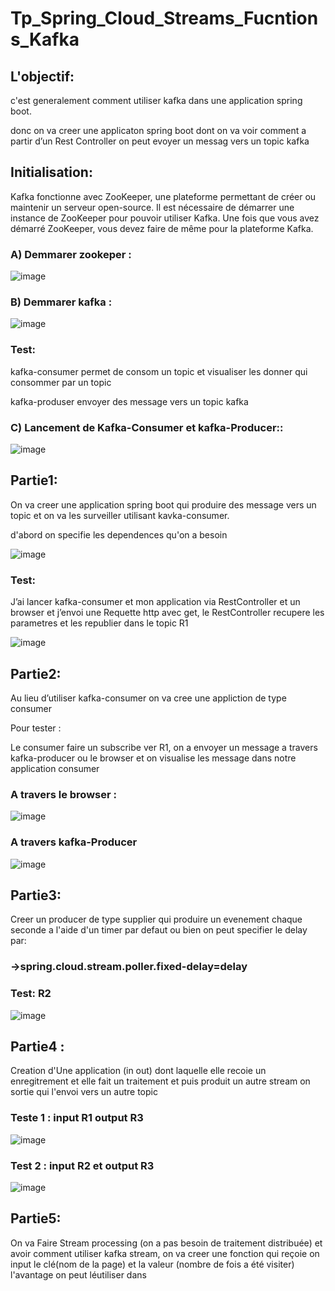 # Tp_Spring_Cloud_Streams_Fucntions_Kafka

## L'objectif:

c'est generalement comment utiliser kafka dans une application spring boot.

donc on va creer une applicaton spring boot dont on va voir comment a partir d’un Rest Controller on peut evoyer un messag vers un topic kafka

## Initialisation:

Kafka fonctionne avec ZooKeeper, une plateforme permettant de créer ou maintenir un serveur open-source. Il est nécessaire de démarrer une instance de ZooKeeper pour pouvoir utiliser Kafka. Une fois que vous avez démarré ZooKeeper, vous devez faire de même pour la plateforme Kafka.

### A) Demmarer zookeper :

![image](https://user-images.githubusercontent.com/102171913/173114525-bfda6378-5dc4-4afe-bc59-c22db90c35e2.png)

### B) Demmarer kafka :

![image](https://user-images.githubusercontent.com/102171913/173114623-8ab86b10-7b03-4f51-be0b-96ac9f0b7160.png)

### Test:

kafka-consumer permet de consom un topic et visualiser les donner qui consommer par un topic

kafka-produser envoyer des message vers un topic kafka 

### C) Lancement de Kafka-Consumer et kafka-Producer::

![image](https://user-images.githubusercontent.com/102171913/173115966-b6455e81-4ea4-412d-bc27-fb4858e865a1.png)

## Partie1:

On va creer une application spring boot qui  produire des message vers un topic et on va les surveiller utilisant kavka-consumer.

d'abord on specifie les dependences qu'on a besoin

![image](https://user-images.githubusercontent.com/102171913/173116822-b186a02a-c484-4db2-ad71-8295adea8042.png)

### Test:

J’ai lancer kafka-consumer et mon application via  RestController et un browser et j’envoi une Requette http avec get, le RestController recupere les parametres et les republier dans le topic R1

![image](https://user-images.githubusercontent.com/102171913/173117830-7a938a5c-3ac3-483a-9e3d-4e40889f18d3.png)

## Partie2:

Au lieu d’utiliser kafka-consumer on va cree une appliction de type consumer 

Pour tester :

Le consumer faire un subscribe ver R1, on a envoyer un message a travers kafka-producer ou le browser  et on visualise les message dans notre application consumer

### A travers le browser :

![image](https://user-images.githubusercontent.com/102171913/173118496-311056b5-c819-42f6-81ad-9af90acac843.png)

### A travers kafka-Producer

![image](https://user-images.githubusercontent.com/102171913/173118515-186d4bb5-e5ce-4079-9d62-e305a1644409.png)

## Partie3:

Creer un producer de type supplier qui produire un evenement chaque seconde a l'aide d'un timer par defaut ou bien on peut specifier le delay par:
### ->spring.cloud.stream.poller.fixed-delay=delay 

### Test: R2

![image](https://user-images.githubusercontent.com/102171913/173118798-2b15ab6b-d845-4846-9724-c2b8a062d5b2.png)

## Partie4 :

Creation d'Une application (in out) dont laquelle elle recoie un enregitrement et elle fait un traitement et puis produit un autre stream on sortie qui l'envoi vers un autre topic

### Teste 1 : input R1 output R3

![image](https://user-images.githubusercontent.com/102171913/173119108-c69b3a59-a0d5-4357-be08-f7043c1a7638.png)

### Test 2 : input R2 et output R3

![image](https://user-images.githubusercontent.com/102171913/173119192-3b5d9133-a0f9-4b14-8a55-023ec4480ecb.png)

## Partie5:

On va Faire Stream processing (on a pas besoin de traitement distribuée) et avoir comment utiliser kafka stream,
on va creer une fonction qui reçoie on input le clé(nom de la page) et la valeur (nombre de fois a été visiter)
l'avantage on peut léutiliser dans 

